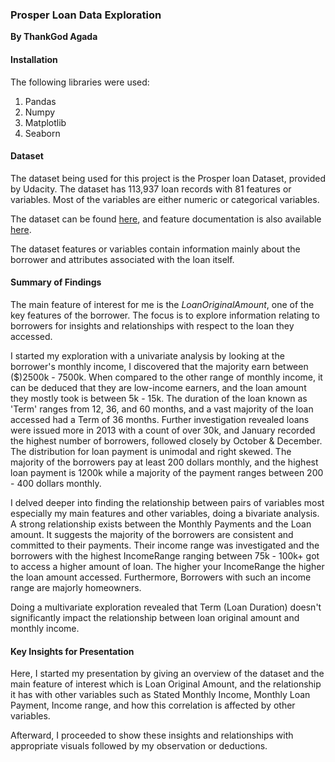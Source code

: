 ### Prosper Loan Data Exploration
**By ThankGod Agada**

#### Installation
The following libraries were used:
1. Pandas
2. Numpy
3. Matplotlib
4. Seaborn

#### Dataset
The dataset being used for this project is the Prosper loan Dataset, provided by Udacity. The dataset has 113,937 loan records with 81 features or variables. Most of the variables are either numeric or categorical variables.

The dataset can be found [here](https://www.google.com/url?q=https://s3.amazonaws.com/udacity-hosted-downloads/ud651/prosperLoanData.csv&sa=D&ust=1581581520570000), and feature documentation is also available [here](https://docs.google.com/spreadsheets/d/1gDyi_L4UvIrLTEC6Wri5nbaMmkGmLQBk-Yx3z0XDEtI/edit#gid=0).

The dataset features or variables contain information mainly about the borrower and attributes associated with the loan itself.

#### Summary of Findings
The main feature of interest for me is the _LoanOriginalAmount_, one of the key features of the borrower. The focus is to explore information relating to borrowers for insights and relationships with respect to the loan they accessed. 

I started my exploration with a univariate analysis by looking at the borrower's monthly income, I discovered that the majority earn between ($)2500k - 7500k. When compared to the other range of monthly income, it can be deduced that they are low-income earners, and the loan amount they mostly took is between 5k - 15k. The duration of the loan known as 'Term' ranges from 12, 36, and 60 months, and a vast majority of the loan accessed had a Term of 36 months. Further investigation revealed loans were issued more in 2013 with a count of over 30k, and January recorded the highest number of borrowers, followed closely by October & December. The distribution for loan payment is unimodal and right skewed. The majority of the borrowers pay at least 200 dollars monthly, and the highest loan payment is 1200k while a majority of the payment ranges between 200 - 400 dollars monthly.

I delved deeper into finding the relationship between pairs of variables most especially my main features and other variables, doing a bivariate analysis. A strong relationship exists between the Monthly Payments and the Loan amount. It suggests the majority of the borrowers are consistent and committed to their payments. Their income range was investigated and the borrowers with the highest IncomeRange ranging between 75k - 100k+ got to access a higher amount of loan. The higher your IncomeRange the higher the loan amount accessed. Furthermore, Borrowers with such an income range are majorly homeowners.

Doing a multivariate exploration revealed that Term (Loan Duration) doesn't significantly impact the relationship between loan original amount and monthly income. 

#### Key Insights for Presentation
Here, I started my presentation by giving an overview of the dataset and the main feature of interest which is Loan Original Amount, and the relationship it has with other variables such as Stated Monthly Income, Monthly Loan Payment, Income range, and how this correlation is affected by other variables. 

Afterward, I proceeded to show these insights and relationships with appropriate visuals followed by my observation or deductions.
